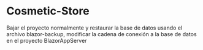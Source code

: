 # Cosmetic-Store
Bajar el proyecto normalmente y restaurar la base de datos usando el archivo blazor-backup, modificar la cadena de conexión a la base de datos en el proyecto BlazorAppServer
